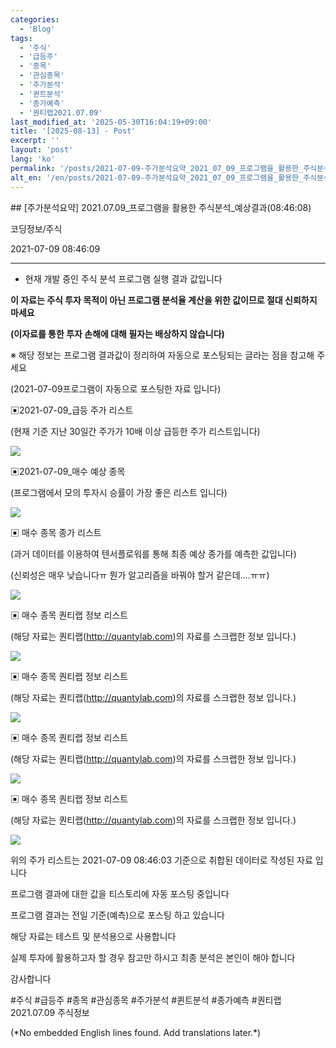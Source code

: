 ```yaml
---
categories:
  - 'Blog'
tags:
  - '주식'
  - '급등주'
  - '종목'
  - '관심종목'
  - '주가분석'
  - '퀸트분석'
  - '종가예측'
  - '퀀티랩2021.07.09'
last_modified_at: '2025-05-30T16:04:19+09:00'
title: '[2025-08-13] - Post'
excerpt: ''
layout: 'post'
lang: 'ko'
permalink: '/posts/2021-07-09-주가분석요약_2021_07_09_프로그램을_활용한_주식분석_예상결과_08_46_08/'
alt_en: '/en/posts/2021-07-09-주가분석요약_2021_07_09_프로그램을_활용한_주식분석_예상결과_08_46_08/'
---
```


<div class="lang-panel lang-ko" lang="ko">
## [주가분석요약] 2021.07.09_프로그램을 활용한 주식분석_예상결과(08:46:08)

코딩정보/주식

2021-07-09 08:46:09

* * *

* 현재 개발 중인 주식 분석 프로그램 실행 결과 값입니다

**이 자료는 주식 투자 목적이 아닌 프로그램 분석율 계산을 위한 값이므로 절대 신뢰하지 마세요**

**(이자료를 통한 투자 손해에 대해 필자는 배상하지 않습니다)**

※ 해당 정보는 프로그램 결과값이 정리하여 자동으로 포스팅되는 글라는 점을 참고해 주세요

(2021-07-09프로그램이 자동으로 포스팅한 자료 입니다)

▣2021-07-09_급등 주가 리스트

(현재 기준 지난 30일간 주가가 10배 이상 급등한 주가 리스트입니다)

![](/assets/images/주가분석요약_2021_07_09_프로그램을_활용한_주식분석_예상결과_08_46_08/img.png)

▣2021-07-09_매수 예상 종목

(프로그램에서 모의 투자시 승률이 가장 좋은 리스트 입니다)

![](/assets/images/주가분석요약_2021_07_09_프로그램을_활용한_주식분석_예상결과_08_46_08/img_1.png)

▣ 매수 종목 종가 리스트

(과거 데이터를 이용하여 텐서플로워를 통해 최종 예상 종가를 예측한 값입니다)

(신뢰성은 매우 낮습니다ㅠ 뭔가 알고리즘을 바꿔야 할거 같은데....ㅠㅠ)

![](/assets/images/주가분석요약_2021_07_09_프로그램을_활용한_주식분석_예상결과_08_46_08/img_2.png)

▣ 매수 종목 퀀티랩 정보 리스트

(해당 자료는 퀀티랩(http://quantylab.com)의 자료를 스크랩한 정보 입니다.)

![](/assets/images/주가분석요약_2021_07_09_프로그램을_활용한_주식분석_예상결과_08_46_08/img_3.png)

▣ 매수 종목 퀀티랩 정보 리스트

(해당 자료는 퀀티랩(http://quantylab.com)의 자료를 스크랩한 정보 입니다.)

![](/assets/images/주가분석요약_2021_07_09_프로그램을_활용한_주식분석_예상결과_08_46_08/img_4.png)

▣ 매수 종목 퀀티랩 정보 리스트

(해당 자료는 퀀티랩(http://quantylab.com)의 자료를 스크랩한 정보 입니다.)

![](/assets/images/주가분석요약_2021_07_09_프로그램을_활용한_주식분석_예상결과_08_46_08/img_5.png)

▣ 매수 종목 퀀티랩 정보 리스트

(해당 자료는 퀀티랩(http://quantylab.com)의 자료를 스크랩한 정보 입니다.)

![](/assets/images/주가분석요약_2021_07_09_프로그램을_활용한_주식분석_예상결과_08_46_08/img_6.png)

위의 주가 리스트는 2021-07-09 08:46:03 기준으로 취합된 데이터로 작성된 자료 입니다

프로그램 결과에 대한 값을 티스토리에 자동 포스팅 중입니다

프로그램 결과는 전일 기준(예측)으로 포스팅 하고 있습니다

해당 자료는 테스트 및 분석용으로 사용합니다

실제 투자에 활용하고자 할 경우 참고만 하시고 최종 분석은 본인이 해야 합니다

감사합니다

  

#주식 #급등주 #종목 #관심종목 #주가분석 #퀸트분석 #종가예측 #퀀티랩2021.07.09 주식정보


</div>
<div class="lang-panel lang-en" lang="en">
(*No embedded English lines found. Add translations later.*)

</div>
